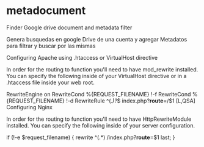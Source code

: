 # metadocument
Finder Google drive document and metadata filter

Genera busquedas en google Drive de una cuenta y agregar Metadatos para filtrar y buscar por las mismas


Configuring Apache using .htaccess or VirtualHost directive

In order for the routing to function you'll need to have mod_rewrite installed. You can specify the following inside of your VirtualHost directive or in a .htaccess file inside your web root.

RewriteEngine on
RewriteCond %{REQUEST_FILENAME} !-f
RewriteCond %{REQUEST_FILENAME} !-d
RewriteRule ^(.*)\?*$ index.php?__route__=/$1 [L,QSA]
Configuring Nginx

In order for the routing to function you'll need to have HttpRewriteModule installed. You can specify the following inside of your server configuration.

if (!-e $request_filename) {
  rewrite ^(.*) /index.php?__route__=$1 last;
}